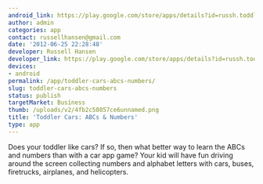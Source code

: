 ```yaml
---
android_link: https://play.google.com/store/apps/details?id=russh.toddler.carsabcnumbers
author: admin
categories: app
contact: russellhansen@gmail.com
date: '2012-06-25 22:28:48'
developer: Russell Hansen
developer_link: https://play.google.com/store/apps/details?id=russh.toddler.carsabcnumbers
devices: 
- android
permalink: /app/toddler-cars-abcs-numbers/
slug: toddler-cars-abcs-numbers
status: publish
targetMarket: Business
thumb: /uploads/v2/4fb2c50857ce6unnamed.png
title: 'Toddler Cars: ABCs & Numbers'
type: app
---
```


Does your toddler like cars? If so, then what better way to learn the ABCs and numbers than with a car app game? Your kid will have fun driving around the screen collecting numbers and alphabet letters with cars, buses, firetrucks, airplanes, and helicopters.